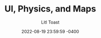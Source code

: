 ﻿---
layout: post
title:  "UI, Physics, and Maps"
date:   '2022-08-19 23:59:59 -0400'
categories:
- butterengine
- update
- programming
excerpt: excerpt
author: Litl Toast
blog: Butter Engine
---